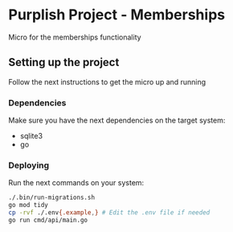 # Purplish Project - Memberships

Micro for the memberships functionality

## Setting up the project

Follow the next instructions to get the micro up and running

### Dependencies

Make sure you have the next dependencies on the target system:

- sqlite3
- go

### Deploying

Run the next commands on your system:

```sh
./.bin/run-migrations.sh
go mod tidy
cp -rvf ./.env{.example,} # Edit the .env file if needed
go run cmd/api/main.go
```
